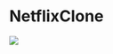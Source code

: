 # NetflixClone
![](https://user-images.githubusercontent.com/96740599/221953532-05d37cd5-0881-4499-836e-8efb7ce9eeca.gif)
